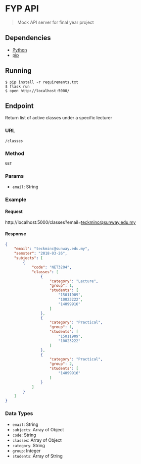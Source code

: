# FYP API

> Mock API server for final year project

## Dependencies

- [Python](https://www.python.org/)
- [pip](https://pypi.org/project/pip/)

## Running

```
$ pip install -r requirements.txt
$ flask run
$ open http://localhost:5000/
```

## Endpoint

Return list of active classes under a specific lecturer

### URL
`/classes`

### Method
`GET`

### Params
- `email`: String

### Example

#### Request
http://localhost:5000/classes?email=teckminc@sunway.edu.my

#### Response
```json
{
    "email": "teckminc@sunway.edu.my",
    "semster": "2018-03-26",
    "subjects": [
        {
            "code": "NET3204",
            "classes": [
                {
                    "category": "Lecture",
                    "group": 1,
                    "students": [
                        "15011909",
                        "10023222",
                        "14099916"
                    ]
                },
                {
                    "category": "Practical",
                    "group": 1,
                    "students": [
                        "15011909",
                        "10023222"
                    ]
                },
                {
                    "category": "Practical",
                    "group": 2,
                    "students": [
                        "14099916"
                    ]
                }
            ]
        }
    ]
}
```

### Data Types
- `email`: String
- `subjects`: Array of Object
- `code`: String
- `classes`: Array of Object
- `category`: String
- `group`: Integer
- `students`: Array of String

